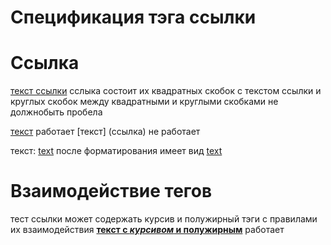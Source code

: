 # Спецификация тэга ссылки

# Ссылка
[текст ссылки](ссылка)
сслыка состоит их квадратных скобок с текстом ссылки и круглых скобок 
между квадратными и круглыми скобками не должнобыть пробела 

[текст](ссылка) работает 
[текст] (ссылка) не работает 

текст: [text](link)
после форматирования имеет вид 
<a href="link">text</a>



# Взаимодействие тегов
тест ссылки может содержать курсив и полужирный тэги с правилами их взаимодействия 
[__текст с _курсивом_ и полужирным__](ссылка) работает

